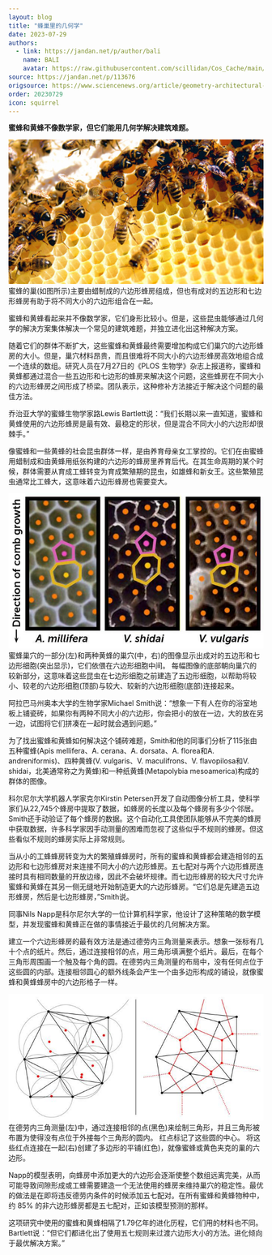 ```yaml
---
layout: blog
title: "蜂巢里的几何学"
date: 2023-07-29
authors:
  - link: https://jandan.net/p/author/bali
    name: BALI
    avatar: https://raw.githubusercontent.com/scillidan/Cos_Cache/main/avater/jin.png
source: https://jandan.net/p/113676
origsource: https://www.sciencenews.org/article/geometry-architectural-problem-bee-wasp
order: 20230729
icon: squirrel
---
```


**蜜蜂和黄蜂不像数学家，但它们能用几何学解决建筑难题。**

![](media/113676_01.jpg)  
蜜蜂的巢(如图所示)主要由蜡制成的六边形蜂房组成，但也有成对的五边形和七边形蜂房有助于将不同大小的六边形组合在一起。

蜜蜂和黄蜂看起来并不像数学家，它们身形比较小。但是，这些昆虫能够通过几何学的解决方案集体解决一个常见的建筑难题，并独立进化出这种解决方案。

随着它们的群体不断扩大，这些蜜蜂和黄蜂最终需要增加构成它们巢穴的六边形蜂房的大小。但是，巢穴材料昂贵，而且很难将不同大小的六边形蜂房高效地组合成一个连续的数组。研究人员在7月27日的《PLOS 生物学》杂志上报道称，蜜蜂和黄蜂都通过混合一些五边形和七边形的蜂房来解决这个问题，这些蜂房在不同大小的六边形蜂房之间形成了桥梁。团队表示，这种修补方法接近于解决这个问题的最佳方法。

乔治亚大学的蜜蜂生物学家路Lewis Bartlett说：“我们长期以来一直知道，蜜蜂和黄蜂使用的六边形蜂房是最有效、最稳定的形状，但是混合不同大小的六边形却很棘手。”

像蜜蜂和一些黄蜂的社会昆虫群体一样，是由养育母亲女工掌控的。它们在由蜜蜂用蜡制成和由黄蜂用纸张构建的六边形的蜂房里养育后代。在其生命周期的某个时候，群体需要从育成工蜂转变为育成繁殖期的昆虫，如雄蜂和新女王。这些繁殖昆虫通常比工蜂大，这意味着六边形蜂房也需要变大。

![](media/113676_02.jpg)  
蜜蜂巢穴的一部分(左)和两种黄蜂的巢穴(中，右)的图像显示出成对的五边形和七边形细胞(突出显示)，它们依偎在六边形细胞中间。 每幅图像的底部朝向巢穴的较新部分，这意味着这些昆虫在七边形细胞之前建造了五边形细胞，以帮助将较小、较老的六边形细胞(顶部)与较大、较新的六边形细胞(底部)连接起来。

阿拉巴马州奥本大学的生物学家Michael Smith说：“想象一下有人在你的浴室地板上铺瓷砖，如果你有两种不同大小的六边形，你会把小的放在一边，大的放在另一边，试图将它们拼凑在一起时就会遇到问题。”

为了找出蜜蜂和黄蜂如何解决这个铺砖难题，Smith和他的同事们分析了115张由五种蜜蜂(Apis mellifera、A. cerana、A. dorsata、A. florea和A. andreniformis)、四种黄蜂(V. vulgaris、V. maculifrons、V. flavopilosa和V. shidai，北美通常称之为黄蜂)和一种纸黄蜂(Metapolybia mesoamerica)构成的群体的图像。

科尔尼尔大学机器人学家克尔Kirstin Petersen开发了自动图像分析工具，使科学家们从22,745个蜂房中提取了数据，如蜂房的长度以及每个蜂房有多少个邻居。Smith还手动验证了每个蜂房的数据。这个自动化工具使团队能够从不完美的蜂房中获取数据，许多科学家因手动测量的困难而忽视了这些似乎不规则的蜂房。但这些看似不规则的蜂房实际上非常规则。

当从小的工蜂蜂房转变为大的繁殖蜂蜂房时，所有的蜜蜂和黄蜂都会建造相邻的五边形和七边形蜂房对来连接不同大小的六边形蜂房。五七配对与两个六边形蜂房连接时具有相同数量的开放边缘，因此不会破坏规律。而七边形蜂房的较大尺寸允许蜜蜂和黄蜂在其另一侧无缝地开始制造更大的六边形蜂房。“它们总是先建造五边形蜂房，然后是七边形蜂房，”Smith说。

同事Nils Napp是科尔尼尔大学的一位计算机科学家，他设计了这种策略的数学模型，并发现蜜蜂和黄蜂正在做的事情接近于最优的几何解决方案。

建立一个六边形蜂房的最有效方法是通过德劳内三角测量来表示。想象一张标有几十个点的纸片。然后，通过连接相邻的点，用三角形填满整个纸片。最后，在每个三角形周围画一个触及每个角的圆。在德劳内三角测量的布局中，没有任何点位于这些圆的内部。连接相邻圆心的额外线条会产生一个由多边形构成的铺设，就像蜜蜂和黄蜂蜂房中的六边形格子一样。

![](media/113676_03.jpg)  
在德劳内三角测量(左)中，通过连接相邻的点(黑色)来绘制三角形，并且三角形被布置为使得没有点位于外接每个三角形的圆内。 红点标记了这些圆的中心。 将这些红点连接在一起(右)创建了多边形的平铺(红色)，就像蜜蜂或黄色夹克的巢的六边形。

Napp的模型表明，向蜂房中添加更大的六边形会逐渐使整个数组远离完美，从而可能导致间隙形成或工蜂需要建造一个无法使用的蜂房来维持巢穴的稳定性。最优的做法是在即将违反德劳内条件的时候添加五七配对。在所有蜜蜂和黄蜂物种中，约 85% 的非六边形蜂房都是五七配对，正如该模型预测的那样。

这项研究中使用的蜜蜂和黄蜂相隔了1.79亿年的进化历程，它们用的材料也不同。Bartlett说：“但它们都进化出了使用五七规则来过渡六边形大小的方法。进化倾向于最优解决方案。”
